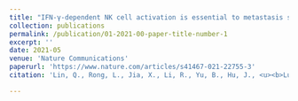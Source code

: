 ```yaml
---
title: "IFN-γ-dependent NK cell activation is essential to metastasis suppression by engineered Salmonella "
collection: publications
permalink: /publication/01-2021-00-paper-title-number-1
excerpt: ''
date: 2021-05
venue: 'Nature Communications'
paperurl: 'https://www.nature.com/articles/s41467-021-22755-3'
citation: 'Lin, Q., Rong, L., Jia, X., Li, R., Yu, B., Hu, J., <u><b>Luo, X</b></u>., Badea, S.R., Xu, C., Fu, G., et al. (2021). &quot;IFN-γ-dependent NK cell activation is essential to metastasis suppression by engineered Salmonella.&quot; <i>Nature Communications</i>. 12, 2537.'

---
```


